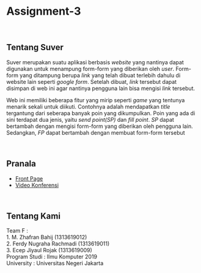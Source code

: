 # Assignment-3
<br>
<h2>Tentang Suver</h2>

<p>Suver merupakan suatu aplikasi berbasis <i>website</i> yang nantinya dapat digunakan untuk menampung form-form yang diberikan oleh <i>user</i>. Form-form yang ditampung berupa <i>link</i> yang telah dibuat terlebih dahulu di website lain seperti <i>google form</i>. Setelah dibuat, <i>link</i> tersebut dapat disimpan di web ini agar nantinya pengguna lain bisa mengisi <i>link</i> tersebut.</p>

<p>Web ini memiliki beberapa fitur yang mirip seperti <i>game</i> yang tentunya menarik sekali untuk diikuti. Contohnya adalah mendapatkan <i>title</i> tergantung dari seberapa banyak poin yang dikumpulkan. Poin yang ada di sini terdapat dua jenis, yaitu <i>send point(SP)</i> dan <i>fill point<FP></i>. <i>SP</i> dapat bertambah dengan mengisi form-form yang diberikan oleh pengguna lain. Sedangkan, <i>FP</i> dapat bertambah dengan membuat form-form tersebut</p>

<br>

<h2>Pranala</h2>
<ul>
 <li><a href="https://github.com/Group-F-HCI/Group-F-HCI.github.io/tree/main/Rancangan%20Website"> Front Page </a></li>
 <li><a href="https://youtu.be/G42xQV86LsI"> Video Konferensi </a></li>
</ul>

<br>
<h2>Tentang Kami</h2>
<p>
  Team F : <br>
  1.  M. Zhafran Bahij (1313619012) <br>
  2.  Ferdy Nugraha Rachmadi (1313619011) <br>
  3.  Ecep Jiyaul Rojak (1313619009) <br>
 Program Studi : Ilmu Komputer 2019 <br>
 University : Universitas Negeri Jakarta <br><br>
</p>
